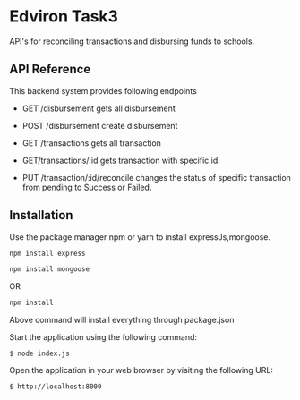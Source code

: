 # Edviron Task3
API's for reconciling transactions and disbursing funds to schools.

## API Reference
This backend system provides following endpoints

* GET /disbursement gets all disbursement
* POST /disbursement create disbursement

* GET /transactions gets all transaction
* GET/transactions/:id gets transaction with specific id. 
* PUT /transaction/:id/reconcile changes the status of specific transaction from pending to Success or Failed.


## Installation

Use the package manager npm or yarn to install expressJs,mongoose.

```bash
npm install express

```

```bash
npm install mongoose
```
OR
```bash
npm install
```
Above command will install everything through package.json

Start the application using the following command:
```
$ node index.js
```

Open the application in your web browser by visiting the following URL:
```
$ http://localhost:8000
```
